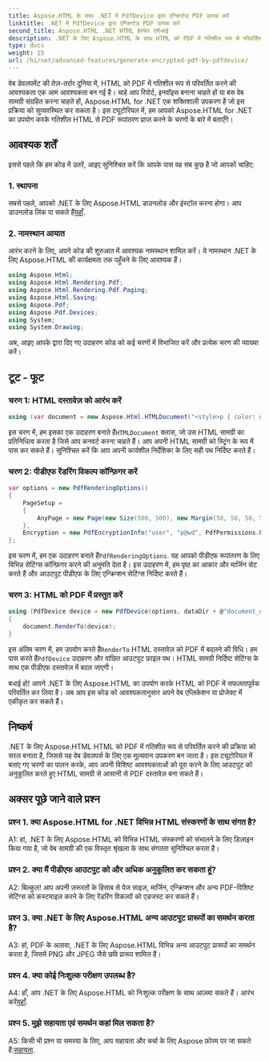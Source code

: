 ```yaml
---
title: Aspose.HTML के साथ .NET में PdfDevice द्वारा एन्क्रिप्टेड PDF उत्पन्न करें
linktitle: .NET में PdfDevice द्वारा एन्क्रिप्टेड PDF उत्पन्न करें
second_title: Aspose.HTML .NET HTML हेरफेर एपीआई
description: .NET के लिए Aspose.HTML के साथ HTML को PDF में गतिशील रूप से परिवर्तित करें। आसान एकीकरण, अनुकूलन योग्य विकल्प और मजबूत प्रदर्शन।
type: docs
weight: 15
url: /hi/net/advanced-features/generate-encrypted-pdf-by-pdfdevice/
---
```


वेब डेवलपमेंट की तेज़-तर्रार दुनिया में, HTML को PDF में गतिशील रूप से परिवर्तित करने की आवश्यकता एक आम आवश्यकता बन गई है। चाहे आप रिपोर्ट, इनवॉइस बनाना चाहते हों या बस वेब सामग्री संग्रहित करना चाहते हों, Aspose.HTML for .NET एक शक्तिशाली उपकरण है जो इस प्रक्रिया को सुव्यवस्थित कर सकता है। इस ट्यूटोरियल में, हम आपको Aspose.HTML for .NET का उपयोग करके गतिशील HTML से PDF रूपांतरण प्राप्त करने के चरणों के बारे में बताएँगे।

## आवश्यक शर्तें

इससे पहले कि हम कोड में उतरें, आइए सुनिश्चित करें कि आपके पास वह सब कुछ है जो आपको चाहिए:

### 1. स्थापना

 सबसे पहले, आपको .NET के लिए Aspose.HTML डाउनलोड और इंस्टॉल करना होगा। आप डाउनलोड लिंक पा सकते हैं[यहाँ](https://releases.aspose.com/html/net/).

### 2. नामस्थान आयात

आरंभ करने के लिए, अपने कोड की शुरुआत में आवश्यक नामस्थान शामिल करें। ये नामस्थान .NET के लिए Aspose.HTML की कार्यक्षमता तक पहुँचने के लिए आवश्यक हैं।

```csharp
using Aspose.Html;
using Aspose.Html.Rendering.Pdf;
using Aspose.Html.Rendering.Pdf.Paging;
using Aspose.Html.Saving;
using Aspose.Pdf;
using Aspose.Pdf.Devices;
using System;
using System.Drawing;
```

अब, आइए आपके द्वारा दिए गए उदाहरण कोड को कई चरणों में विभाजित करें और प्रत्येक चरण की व्याख्या करें।

## टूट - फूट

### चरण 1: HTML दस्तावेज़ को आरंभ करें

```csharp
using (var document = new Aspose.Html.HTMLDocument("<style>p { color: green; }</style><p>my first paragraph</p>", @"c:\work\"))
```

 इस चरण में, हम इसका एक उदाहरण बनाते हैं`HTMLDocument` क्लास, जो उस HTML सामग्री का प्रतिनिधित्व करता है जिसे आप कनवर्ट करना चाहते हैं। आप अपनी HTML सामग्री को स्ट्रिंग के रूप में पास कर सकते हैं। सुनिश्चित करें कि आप अपनी कार्यशील निर्देशिका के लिए सही पथ निर्दिष्ट करते हैं।

### चरण 2: पीडीएफ रेंडरिंग विकल्प कॉन्फ़िगर करें

```csharp
var options = new PdfRenderingOptions()
{
    PageSetup =
    {
        AnyPage = new Page(new Size(500, 500), new Margin(50, 50, 50, 50))
    },
    Encryption = new PdfEncryptionInfo("user", "p@wd", PdfPermissions.PrintDocument, PdfEncryptionAlgorithm.RC4_128)
};
```

 इस चरण में, हम एक उदाहरण बनाते हैं`PdfRenderingOptions`. यह आपको पीडीएफ रूपांतरण के लिए विभिन्न सेटिंग्स कॉन्फ़िगर करने की अनुमति देता है। इस उदाहरण में, हम पृष्ठ का आकार और मार्जिन सेट करते हैं और आउटपुट पीडीएफ के लिए एन्क्रिप्शन सेटिंग्स निर्दिष्ट करते हैं।

### चरण 3: HTML को PDF में प्रस्तुत करें

```csharp
using (PdfDevice device = new PdfDevice(options, dataDir + @"document_out.pdf"))
{
    document.RenderTo(device);
}
```

 इस अंतिम चरण में, हम उपयोग करते हैं`RenderTo` HTML दस्तावेज़ को PDF में बदलने की विधि। हम पास करते हैं`PdfDevice` उदाहरण और वांछित आउटपुट फ़ाइल पथ। HTML सामग्री निर्दिष्ट सेटिंग्स के साथ एक पीडीएफ दस्तावेज़ में बदल जाएगी।

बधाई हो! आपने .NET के लिए Aspose.HTML का उपयोग करके HTML को PDF में सफलतापूर्वक परिवर्तित कर लिया है। अब आप इस कोड को आवश्यकतानुसार अपने वेब एप्लिकेशन या प्रोजेक्ट में एकीकृत कर सकते हैं।

## निष्कर्ष

.NET के लिए Aspose.HTML HTML को PDF में गतिशील रूप से परिवर्तित करने की प्रक्रिया को सरल बनाता है, जिससे यह वेब डेवलपर्स के लिए एक मूल्यवान उपकरण बन जाता है। इस ट्यूटोरियल में बताए गए चरणों का पालन करके, आप अपनी विशिष्ट आवश्यकताओं को पूरा करने के लिए आउटपुट को अनुकूलित करते हुए HTML सामग्री से आसानी से PDF दस्तावेज़ बना सकते हैं।

## अक्सर पूछे जाने वाले प्रश्न

### प्रश्न 1. क्या Aspose.HTML for .NET विभिन्न HTML संस्करणों के साथ संगत है?

A1: हां, .NET के लिए Aspose.HTML को विभिन्न HTML संस्करणों को संभालने के लिए डिज़ाइन किया गया है, जो वेब सामग्री की एक विस्तृत श्रृंखला के साथ संगतता सुनिश्चित करता है।

### प्रश्न 2. क्या मैं पीडीएफ आउटपुट को और अधिक अनुकूलित कर सकता हूं?

A2: बिल्कुल! आप अपनी ज़रूरतों के हिसाब से पेज साइज़, मार्जिन, एन्क्रिप्शन और अन्य PDF-विशिष्ट सेटिंग्स को कस्टमाइज़ करने के लिए रेंडरिंग विकल्पों को एडजस्ट कर सकते हैं।

### प्रश्न 3. क्या .NET के लिए Aspose.HTML अन्य आउटपुट प्रारूपों का समर्थन करता है?

A3: हां, PDF के अलावा, .NET के लिए Aspose.HTML विभिन्न अन्य आउटपुट प्रारूपों का समर्थन करता है, जिसमें PNG और JPEG जैसे छवि प्रारूप शामिल हैं।

### प्रश्न 4. क्या कोई निःशुल्क परीक्षण उपलब्ध है?

A4: हाँ, आप .NET के लिए Aspose.HTML को निःशुल्क परीक्षण के साथ आज़मा सकते हैं। आरंभ करें[यहाँ](https://releases.aspose.com/).

### प्रश्न 5. मुझे सहायता एवं समर्थन कहां मिल सकता है?

 A5: किसी भी प्रश्न या समस्या के लिए, आप सहायता और चर्चा के लिए Aspose फ़ोरम पर जा सकते हैं:[सहायता](https://forum.aspose.com/).